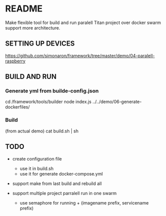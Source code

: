 # README
Make flexible tool for build and run paralell Titan project over docker swarm support more architecture.

## SETTING UP DEVICES
https://github.com/simonaron/framework/tree/master/demo/04-paralell-raspberry

## BUILD AND RUN

### Generate yml from builde-config.json
cd /framework/tools/builder
node index.js ../../demo/06-generate-dockerfiles/

### Build
(from actual demo)
cat build.sh | sh

## TODO
- create configuration file
  - use it in build.sh
  - use it for generate docker-compose.yml

- support make from last build and rebuild all

- support multiple project parralell run in one swarm
  - use semaphore for running + (imagename prefix, servicename prefix)
